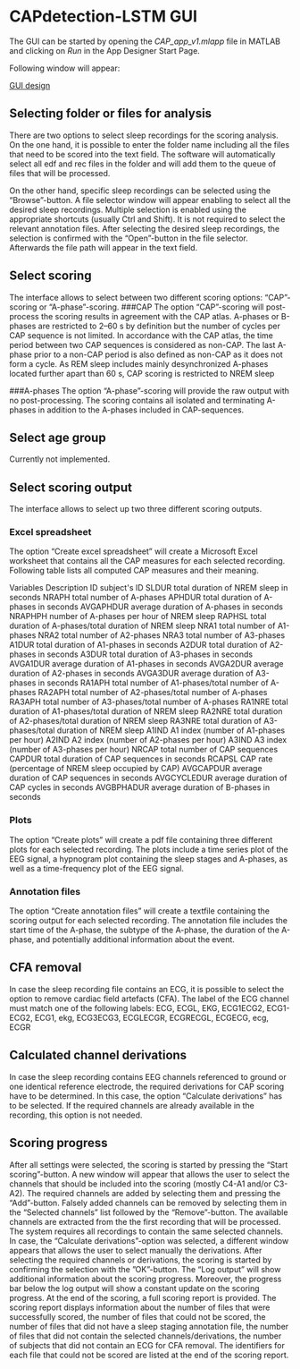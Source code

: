 # CAPdetection-LSTM GUI

The GUI can be started by opening the *CAP_app_v1.mlapp* file in MATLAB and clicking on *Run* in the App Designer Start Page.

Following window will appear:

[GUI design](docs/figures/CAP_app_interface.PNG)

## Selecting folder or files for analysis

There are two options to select sleep recordings for the scoring analysis. On the one hand, it is possible to enter the folder name including all the files that need to be scored into the text field. The software will automatically select all edf and rec files in the folder and will add them to the queue of files that will be processed.

On the other hand, specific sleep recordings can be selected using the “Browse”-button. A file selector window  will appear enabling to select all the desired sleep recordings. Multiple selection is enabled using the appropriate shortcuts (usually Ctrl and Shift). It is not required to select the relevant annotation files. After selecting the desired sleep recordings, the selection is confirmed with the “Open”-button in the file selector. Afterwards the file path will appear in the text field. 

## Select scoring

The interface allows to select between two different scoring options: “CAP”-scoring or “A-phase”-scoring.
###CAP
The option “CAP”-scoring  will post-process the scoring results in agreement with the CAP atlas. A-phases or B-phases are restricted to 2–60 s by definition but the number of cycles per CAP sequence is not limited. In accordance with the CAP atlas, the time period between two CAP sequences is considered as non-CAP. The last A-phase prior to a non-CAP period is also defined as non-CAP as it does not form a cycle. As REM sleep includes mainly desynchronized A-phases located further apart than 60 s, CAP scoring is restricted to NREM sleep

###A-phases
The option “A-phase”-scoring will provide the raw output with no post-processing. The scoring contains all isolated and terminating A-phases in addition to the A-phases included in CAP-sequences.

## Select age group

Currently not implemented.

## Select scoring output

The interface allows to select up two three different scoring outputs.

### Excel spreadsheet

The option “Create excel spreadsheet” will create a Microsoft Excel worksheet that contains all the CAP measures for each selected recording. Following table lists all computed CAP measures and their meaning.

Variables	Description
ID	subject's ID
SLDUR	total duration of NREM sleep in seconds
NRAPH	total number of A-phases
APHDUR	total duration of A-phases in seconds
AVGAPHDUR	average duration of A-phases in seconds
NRAPHPH	number of A-phases per hour of NREM sleep
RAPHSL	total duration of A-phases/total duration of NREM sleep
NRA1	total number of A1-phases
NRA2	total number of A2-phases
NRA3	total number of A3-phases
A1DUR	total duration of A1-phases in seconds
A2DUR	total duration of A2-phases in seconds
A3DUR	total duration of A3-phases in seconds
AVGA1DUR	average duration of A1-phases in seconds
AVGA2DUR	average duration of A2-phases in seconds
AVGA3DUR	average duration of A3-phases in seconds
RA1APH	total number of A1-phases/total number of A-phases
RA2APH	total number of A2-phases/total number of A-phases
RA3APH	total number of A3-phases/total number of A-phases
RA1NRE	total duration of A1-phases/total duration of NREM sleep
RA2NRE	total duration of A2-phases/total duration of NREM sleep
RA3NRE	total duration of A3-phases/total duration of NREM sleep
A1IND	A1 index (number of A1-phases per hour)
A2IND	A2 index (number of A2-phases per hour)
A3IND	A3 index (number of A3-phases per hour)
NRCAP	total number of CAP sequences
CAPDUR	total duration of CAP sequences in seconds
RCAPSL	CAP rate (percentage of NREM sleep occupied by CAP)
AVGCAPDUR	average duration of CAP sequences in seconds
AVGCYCLEDUR	average duration of CAP cycles in seconds
AVGBPHADUR	average duration of B-phases in seconds

### Plots

The option “Create plots” will create a pdf file containing three different plots for each selected recording. The plots include a time series plot of the EEG signal, a hypnogram plot containing the sleep stages and A-phases, as well as a time-frequency plot of the EEG signal.

### Annotation files

The option “Create annotation files” will create a textfile containing the scoring output for each selected recording. The annotation file includes the start time of the A-phase, the subtype of the A-phase, the duration of the A-phase, and potentially additional information about the event.

## CFA removal

In case the sleep recording file contains an ECG, it is possible to select the option to remove cardiac field artefacts (CFA). The label of the ECG channel must match one of the following labels: ECG, ECGL, EKG, ECG1ECG2, ECG1-ECG2, ECG1, ekg, ECG3ECG3, ECGLECGR, ECGRECGL, ECGECG, ecg, ECGR

## Calculated channel derivations

In case the sleep recording contains EEG channels referenced to ground or one identical reference electrode, the required derivations for CAP scoring have to be determined. In this case, the option “Calculate derivations” has to be selected. If the required channels are already available in the recording, this option is not needed.

## Scoring progress

After all settings were selected, the scoring is started by pressing the “Start scoring”-button. A new window will appear that allows the user to select the channels that should be included into the scoring (mostly C4-A1 and/or C3-A2). The required channels are added by selecting them and pressing the “Add”-button. Falsely added channels can be removed by selecting them in the “Selected channels” list followed by the “Remove”-button. The available channels are extracted from the the first recording that will be processed. The system requires all recordings to contain the same selected channels. In case, the “Calculate derivations”-option was selected, a different window appears that allows the user to select manually the derivations. After selecting the required channels or derivations, the scoring is started by confirming the selection with the ”OK”-button. The “Log output” will show additional information about the scoring progress. Moreover, the progress bar below the log output will show a constant update on the scoring progress. At the end of the scoring, a full scoring report is provided. The scoring report displays information about the number of files that were successfully scored, the number of files that could not be scored, the number of files that did not have a sleep staging annotation file, the number of files that did not contain the selected channels/derivations, the number of subjects that did not contain an ECG for CFA removal. The identifiers for each file that could not be scored are listed at the end of the scoring report.
